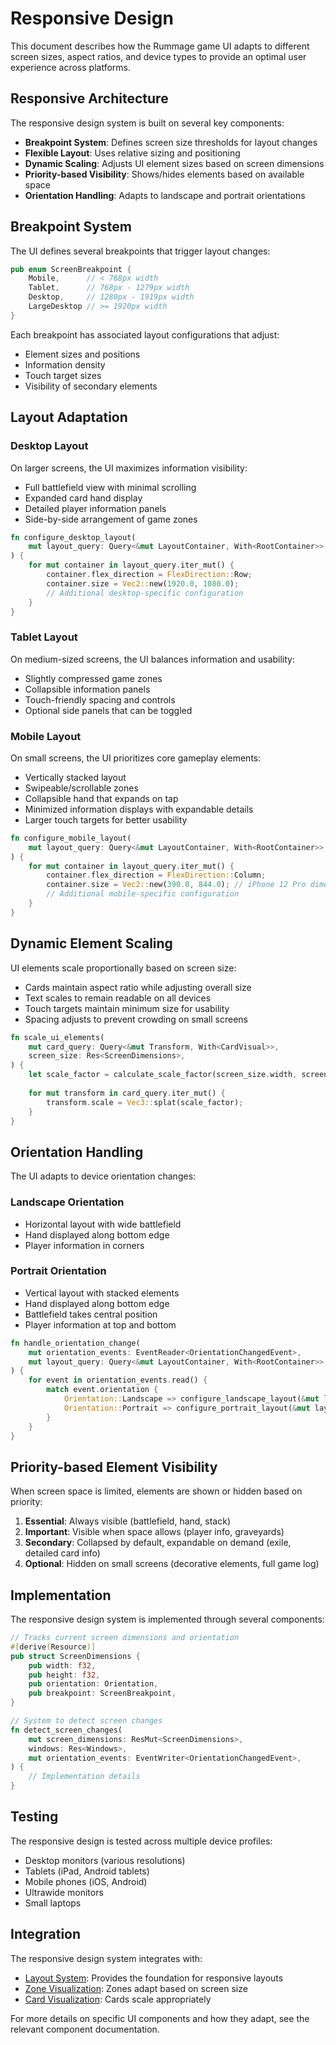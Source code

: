 # Responsive Design

This document describes how the Rummage game UI adapts to different screen sizes, aspect ratios, and device types to provide an optimal user experience across platforms.

## Responsive Architecture

The responsive design system is built on several key components:

- **Breakpoint System**: Defines screen size thresholds for layout changes
- **Flexible Layout**: Uses relative sizing and positioning
- **Dynamic Scaling**: Adjusts UI element sizes based on screen dimensions
- **Priority-based Visibility**: Shows/hides elements based on available space
- **Orientation Handling**: Adapts to landscape and portrait orientations

## Breakpoint System

The UI defines several breakpoints that trigger layout changes:

```rust
pub enum ScreenBreakpoint {
    Mobile,      // < 768px width
    Tablet,      // 768px - 1279px width
    Desktop,     // 1280px - 1919px width
    LargeDesktop // >= 1920px width
}
```

Each breakpoint has associated layout configurations that adjust:

- Element sizes and positions
- Information density
- Touch target sizes
- Visibility of secondary elements

## Layout Adaptation

### Desktop Layout

On larger screens, the UI maximizes information visibility:

- Full battlefield view with minimal scrolling
- Expanded card hand display
- Detailed player information panels
- Side-by-side arrangement of game zones

```rust
fn configure_desktop_layout(
    mut layout_query: Query<&mut LayoutContainer, With<RootContainer>>,
) {
    for mut container in layout_query.iter_mut() {
        container.flex_direction = FlexDirection::Row;
        container.size = Vec2::new(1920.0, 1080.0);
        // Additional desktop-specific configuration
    }
}
```

### Tablet Layout

On medium-sized screens, the UI balances information and usability:

- Slightly compressed game zones
- Collapsible information panels
- Touch-friendly spacing and controls
- Optional side panels that can be toggled

### Mobile Layout

On small screens, the UI prioritizes core gameplay elements:

- Vertically stacked layout
- Swipeable/scrollable zones
- Collapsible hand that expands on tap
- Minimized information displays with expandable details
- Larger touch targets for better usability

```rust
fn configure_mobile_layout(
    mut layout_query: Query<&mut LayoutContainer, With<RootContainer>>,
) {
    for mut container in layout_query.iter_mut() {
        container.flex_direction = FlexDirection::Column;
        container.size = Vec2::new(390.0, 844.0); // iPhone 12 Pro dimensions as example
        // Additional mobile-specific configuration
    }
}
```

## Dynamic Element Scaling

UI elements scale proportionally based on screen size:

- Cards maintain aspect ratio while adjusting overall size
- Text scales to remain readable on all devices
- Touch targets maintain minimum size for usability
- Spacing adjusts to prevent crowding on small screens

```rust
fn scale_ui_elements(
    mut card_query: Query<&mut Transform, With<CardVisual>>,
    screen_size: Res<ScreenDimensions>,
) {
    let scale_factor = calculate_scale_factor(screen_size.width, screen_size.height);
    
    for mut transform in card_query.iter_mut() {
        transform.scale = Vec3::splat(scale_factor);
    }
}
```

## Orientation Handling

The UI adapts to device orientation changes:

### Landscape Orientation

- Horizontal layout with wide battlefield
- Hand displayed along bottom edge
- Player information in corners

### Portrait Orientation

- Vertical layout with stacked elements
- Hand displayed along bottom edge
- Battlefield takes central position
- Player information at top and bottom

```rust
fn handle_orientation_change(
    mut orientation_events: EventReader<OrientationChangedEvent>,
    mut layout_query: Query<&mut LayoutContainer, With<RootContainer>>,
) {
    for event in orientation_events.read() {
        match event.orientation {
            Orientation::Landscape => configure_landscape_layout(&mut layout_query),
            Orientation::Portrait => configure_portrait_layout(&mut layout_query),
        }
    }
}
```

## Priority-based Element Visibility

When screen space is limited, elements are shown or hidden based on priority:

1. **Essential**: Always visible (battlefield, hand, stack)
2. **Important**: Visible when space allows (player info, graveyards)
3. **Secondary**: Collapsed by default, expandable on demand (exile, detailed card info)
4. **Optional**: Hidden on small screens (decorative elements, full game log)

## Implementation

The responsive design system is implemented through several components:

```rust
// Tracks current screen dimensions and orientation
#[derive(Resource)]
pub struct ScreenDimensions {
    pub width: f32,
    pub height: f32,
    pub orientation: Orientation,
    pub breakpoint: ScreenBreakpoint,
}

// System to detect screen changes
fn detect_screen_changes(
    mut screen_dimensions: ResMut<ScreenDimensions>,
    windows: Res<Windows>,
    mut orientation_events: EventWriter<OrientationChangedEvent>,
) {
    // Implementation details
}
```

## Testing

The responsive design is tested across multiple device profiles:

- Desktop monitors (various resolutions)
- Tablets (iPad, Android tablets)
- Mobile phones (iOS, Android)
- Ultrawide monitors
- Small laptops

## Integration

The responsive design system integrates with:

- [Layout System](layout_system.md): Provides the foundation for responsive layouts
- [Zone Visualization](zone_visualization.md): Zones adapt based on screen size
- [Card Visualization](../cards/index.md): Cards scale appropriately

For more details on specific UI components and how they adapt, see the relevant component documentation. 